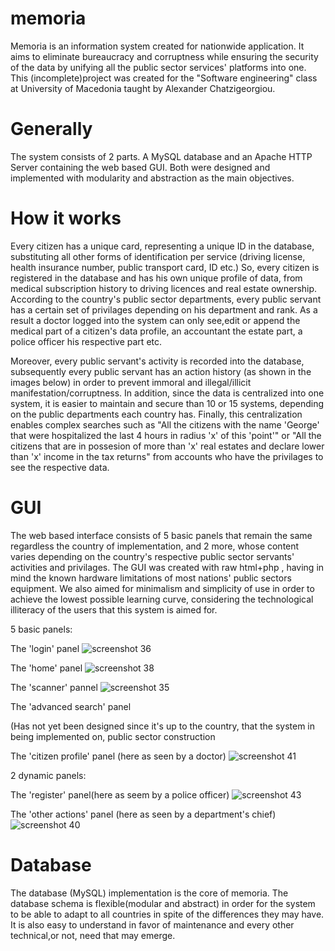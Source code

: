 # memoria
Memoria is an information system created for nationwide application. It aims to eliminate bureaucracy and corruptness while ensuring the security of the data by unifying all the public sector services' platforms into one. This (incomplete)project was created for the "Software engineering" class at University of Macedonia taught by Alexander Chatzigeorgiou.

# Generally

The system consists of 2 parts. A MySQL database and an Apache HTTP Server containing the web based GUI. Both were designed and implemented with modularity and abstraction as the main objectives.

# How it works

Every citizen has a unique card, representing a unique ID in the database, substituting all other forms of identification per service (driving license, health insurance number, public transport card, ID etc.) So, every citizen is registered in the database and has his own unique profile of data, from medical subscription history to driving licences and real estate ownership. According to the country's public sector departments, every public servant has a certain set of privilages depending on his department and rank. As a result a doctor logged into the system can only see,edit or append the medical part of a citizen's data profile, an accountant the estate part, a police officer his respective part etc.

Moreover, every public servant's activity is recorded into the database, subsequently every public servant has an action history (as shown in the images below) in order to prevent immoral and illegal/illicit manifestation/corruptness. In addition, since the data is centralized into one system, it is easier to maintain and secure than 10 or 15 systems, depending on the public departments each country has. Finally, this centralization enables complex searches such as "All the citizens with the name 'George' that were hospitalized the last 4 hours in radius 'x' of this 'point'"  or  "All the citizens that are in possesion of more than 'x' real estates and declare lower than 'x' income in the tax returns" from accounts who have the privilages to see the respective data.

# GUI

The web based interface consists of 5 basic panels that remain the same regardless the country of implementation, and 2 more, whose content varies depending on the country's respective public sector servants' activities and privilages. The GUI was created with raw html+php , having in mind the known hardware limitations of most nations' public sectors equipment. We also aimed for minimalism and simplicity of use in order to achieve the lowest possible learning curve, considering the technological illiteracy of the users that this system is aimed for.

5 basic panels:

The 'login' panel
 ![screenshot 36](https://cloud.githubusercontent.com/assets/16741917/15634535/0ede151c-25cf-11e6-81c5-a35841a502e0.png)
 
The 'home' panel
 ![screenshot 38](https://cloud.githubusercontent.com/assets/16741917/15634536/0ee0aeee-25cf-11e6-8005-72d6f7036573.png)
 
The 'scanner' pannel
 ![screenshot 35](https://cloud.githubusercontent.com/assets/16741917/15634534/0edaf7c4-25cf-11e6-98e1-4ca6cce4fdc5.png)
 
The 'advanced search' panel

   (Has not yet been designed since it's up to the country, that the system in being implemented on, public sector construction
 
The 'citizen profile' panel (here as seen by a doctor)
 ![screenshot 41](https://cloud.githubusercontent.com/assets/16741917/15634533/0ed7ca68-25cf-11e6-8b4b-6bce1eb22fbd.png)


2 dynamic panels:

The 'register' panel(here as seem by a police officer)
 ![screenshot 43](https://cloud.githubusercontent.com/assets/16741917/15634538/0f1f1724-25cf-11e6-98fe-40c0102104d6.png)
 

The 'other actions' panel (here as seen by a department's chief)
 ![screenshot 40](https://cloud.githubusercontent.com/assets/16741917/15634531/0ed24c46-25cf-11e6-967f-fa6c4baa67d1.png)
 

# Database

The database (MySQL) implementation is the core of memoria. The database schema is flexible(modular and abstract) in order for the system to be able to adapt to all countries in spite of the differences they may have. It is also easy to understand in favor of maintenance and every other technical,or not, need that may emerge.
